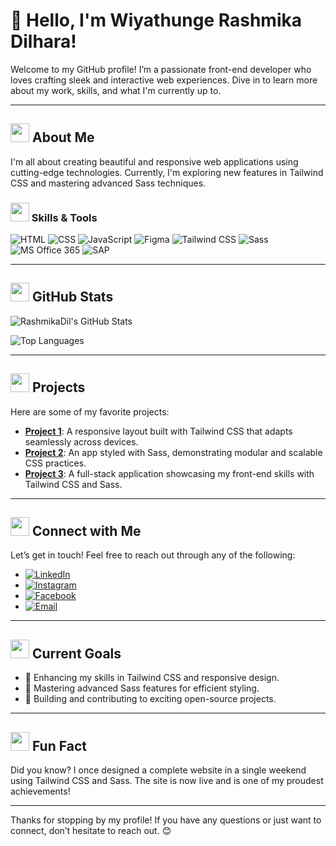 # 👋 Hello, I'm Wiyathunge Rashmika Dilhara!

Welcome to my GitHub profile! I’m a passionate front-end developer who loves crafting sleek and interactive web experiences. Dive in to learn more about my work, skills, and what I'm currently up to.

---

## <img src="https://img.icons8.com/ios-filled/50/000000/about.png" width="30"/> About Me

I'm all about creating beautiful and responsive web applications using cutting-edge technologies. Currently, I'm exploring new features in Tailwind CSS and mastering advanced Sass techniques.

### <img src="https://img.icons8.com/ios-filled/50/000000/tools.png" width="30"/> Skills & Tools

![HTML](https://img.shields.io/badge/-HTML-E34F26?style=flat&logo=html5&logoColor=FFFFFF)
![CSS](https://img.shields.io/badge/-CSS-1572B6?style=flat&logo=css3&logoColor=FFFFFF)
![JavaScript](https://img.shields.io/badge/-JavaScript-F7DF1E?style=flat&logo=javascript&logoColor=000000)
![Figma](https://img.shields.io/badge/-Figma-F24E1E?style=flat&logo=figma&logoColor=FFFFFF)
![Tailwind CSS](https://img.shields.io/badge/-Tailwind%20CSS-38B2AC?style=flat&logo=tailwindcss&logoColor=FFFFFF)
![Sass](https://img.shields.io/badge/-Sass-CC6699?style=flat&logo=sass&logoColor=FFFFFF)
![MS Office 365](https://img.shields.io/badge/-MS%20Office%20365-F25022?style=flat&logo=microsoft&logoColor=FFFFFF)
![SAP](https://img.shields.io/badge/-SAP-00376B?style=flat&logo=sap&logoColor=FFFFFF)

---

## <img src="https://img.icons8.com/ios-filled/50/000000/github.png" width="30"/> GitHub Stats

![RashmikaDil's GitHub Stats](https://github-readme-stats.vercel.app/api?username=RashmikaDil&show_icons=true&hide_title=true&hide=prs&count_private=true&include_all_commits=true&hide_border=true&theme=tokyo-night)

![Top Languages](https://github-readme-stats.vercel.app/api/top-langs/?username=RashmikaDil&layout=compact&theme=tokyo-night)

---

## <img src="https://img.icons8.com/ios-filled/50/000000/rocket.png" width="30"/> Projects

Here are some of my favorite projects:

- **[Project 1](https://github.com/RashmikaDil/project1)**: A responsive layout built with Tailwind CSS that adapts seamlessly across devices.
- **[Project 2](https://github.com/RashmikaDil/project2)**: An app styled with Sass, demonstrating modular and scalable CSS practices.
- **[Project 3](https://github.com/RashmikaDil/project3)**: A full-stack application showcasing my front-end skills with Tailwind CSS and Sass.

---

## <img src="https://img.icons8.com/ios-filled/50/000000/phone.png" width="30"/> Connect with Me

Let’s get in touch! Feel free to reach out through any of the following:

- [![LinkedIn](https://img.shields.io/badge/-LinkedIn-0077B5?style=flat&logo=linkedin&logoColor=white)](https://www.linkedin.com/in/rashmika-dilhara-47a7102aa/)
- [![Instagram](https://img.shields.io/badge/-Instagram-E4405F?style=flat&logo=instagram&logoColor=white)](https://www.instagram.com/rashmikadil523/)
- [![Facebook](https://img.shields.io/badge/-Facebook-1877F2?style=flat&logo=facebook&logoColor=white)](https://web.facebook.com/RashmikaDilharaFB)
- [![Email](https://img.shields.io/badge/-Email-D14836?style=flat&logo=gmail&logoColor=white)](mailto:rashmikadil2023@gmail.com)

---

## <img src="https://img.icons8.com/ios-filled/50/000000/goals.png" width="30"/> Current Goals

- 🌱 Enhancing my skills in Tailwind CSS and responsive design.
- 🎨 Mastering advanced Sass features for efficient styling.
- 🚀 Building and contributing to exciting open-source projects.

---

## <img src="https://img.icons8.com/ios-filled/50/000000/idea.png" width="30"/> Fun Fact

Did you know? I once designed a complete website in a single weekend using Tailwind CSS and Sass. The site is now live and is one of my proudest achievements!

---

Thanks for stopping by my profile! If you have any questions or just want to connect, don’t hesitate to reach out. 😊
